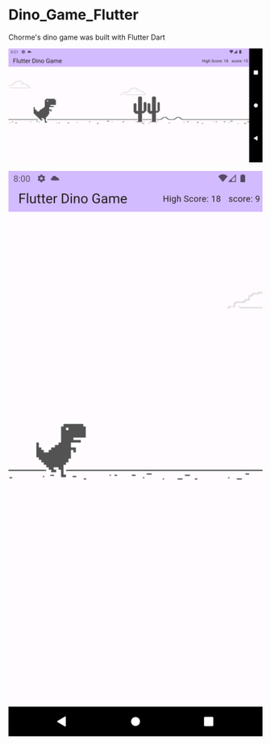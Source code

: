 # Dino_Game_Flutter
Chorme's dino game was built with Flutter Dart
<p align="center">
<img src="https://github.com/zainulabdn/dino-game-flutter/blob/main/Screenshot_1729350068.png" width="600px">
</p>
<p align="center">
<img src="https://github.com/zainulabdn/dino-game-flutter/blob/main/Screenshot_1729350056.png" width="600px">
</p>

